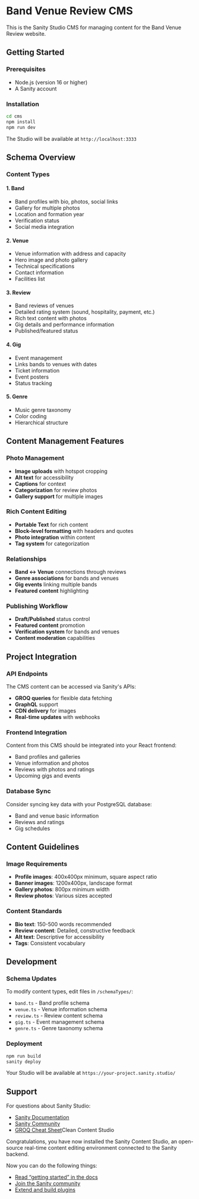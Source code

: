 # Band Venue Review CMS

This is the Sanity Studio CMS for managing content for the Band Venue Review website.

## Getting Started

### Prerequisites
- Node.js (version 16 or higher)
- A Sanity account

### Installation
```bash
cd cms
npm install
npm run dev
```

The Studio will be available at `http://localhost:3333`

## Schema Overview

### Content Types

#### 1. **Band**
- Band profiles with bio, photos, social links
- Gallery for multiple photos
- Location and formation year
- Verification status
- Social media integration

#### 2. **Venue**
- Venue information with address and capacity
- Hero image and photo gallery
- Technical specifications
- Contact information
- Facilities list

#### 3. **Review**
- Band reviews of venues
- Detailed rating system (sound, hospitality, payment, etc.)
- Rich text content with photos
- Gig details and performance information
- Published/featured status

#### 4. **Gig**
- Event management
- Links bands to venues with dates
- Ticket information
- Event posters
- Status tracking

#### 5. **Genre**
- Music genre taxonomy
- Color coding
- Hierarchical structure

## Content Management Features

### Photo Management
- **Image uploads** with hotspot cropping
- **Alt text** for accessibility
- **Captions** for context
- **Categorization** for review photos
- **Gallery support** for multiple images

### Rich Content Editing
- **Portable Text** for rich content
- **Block-level formatting** with headers and quotes
- **Photo integration** within content
- **Tag system** for categorization

### Relationships
- **Band ↔ Venue** connections through reviews
- **Genre associations** for bands and venues
- **Gig events** linking multiple bands
- **Featured content** highlighting

### Publishing Workflow
- **Draft/Published** status control
- **Featured content** promotion
- **Verification system** for bands and venues
- **Content moderation** capabilities

## Project Integration

### API Endpoints
The CMS content can be accessed via Sanity's APIs:
- **GROQ queries** for flexible data fetching
- **GraphQL** support
- **CDN delivery** for images
- **Real-time updates** with webhooks

### Frontend Integration
Content from this CMS should be integrated into your React frontend:
- Band profiles and galleries
- Venue information and photos
- Reviews with photos and ratings
- Upcoming gigs and events

### Database Sync
Consider syncing key data with your PostgreSQL database:
- Band and venue basic information
- Reviews and ratings
- Gig schedules

## Content Guidelines

### Image Requirements
- **Profile images**: 400x400px minimum, square aspect ratio
- **Banner images**: 1200x400px, landscape format
- **Gallery photos**: 800px minimum width
- **Review photos**: Various sizes accepted

### Content Standards
- **Bio text**: 150-500 words recommended
- **Review content**: Detailed, constructive feedback
- **Alt text**: Descriptive for accessibility
- **Tags**: Consistent vocabulary

## Development

### Schema Updates
To modify content types, edit files in `/schemaTypes/`:
- `band.ts` - Band profile schema
- `venue.ts` - Venue information schema
- `review.ts` - Review content schema
- `gig.ts` - Event management schema
- `genre.ts` - Genre taxonomy schema

### Deployment
```bash
npm run build
sanity deploy
```

Your Studio will be available at `https://your-project.sanity.studio/`

## Support

For questions about Sanity Studio:
- [Sanity Documentation](https://www.sanity.io/docs)
- [Sanity Community](https://www.sanity.io/community)
- [GROQ Cheat Sheet](https://www.sanity.io/docs/groq-cheat-sheet)Clean Content Studio

Congratulations, you have now installed the Sanity Content Studio, an open-source real-time content editing environment connected to the Sanity backend.

Now you can do the following things:

- [Read “getting started” in the docs](https://www.sanity.io/docs/introduction/getting-started?utm_source=readme)
- [Join the Sanity community](https://www.sanity.io/community/join?utm_source=readme)
- [Extend and build plugins](https://www.sanity.io/docs/content-studio/extending?utm_source=readme)
